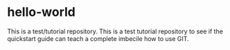 # hello-world
This is a test/tutorial repository. 
This is a test tutorial repository to see if the quickstart guide can teach a complete imbecile how to use GIT.
